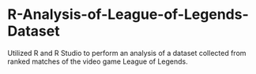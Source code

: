 # R-Analysis-of-League-of-Legends-Dataset
Utilized R and R Studio to perform an analysis of a dataset collected from ranked matches of the video game League of Legends. 
